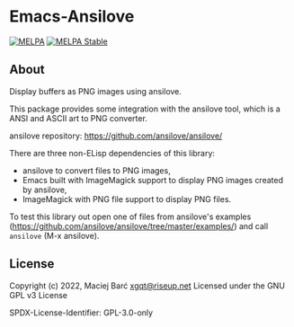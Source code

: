 # Emacs-Ansilove

[![MELPA](https://melpa.org/packages/ansilove-badge.svg)](https://melpa.org/#/ansilove) [![MELPA Stable](https://stable.melpa.org/packages/ansilove-badge.svg)](https://stable.melpa.org/#/ansilove)


## About

Display buffers as PNG images using ansilove.

This package provides some integration with the ansilove tool,
which is a ANSI and ASCII art to PNG converter.

ansilove repository: https://github.com/ansilove/ansilove/

There are three non-ELisp dependencies of this library:
- ansilove
  to convert files to PNG images,
- Emacs built with ImageMagick support
  to display PNG images created by ansilove,
- ImageMagick with PNG file support
  to display PNG files.

To test this library out open one of files from ansilove's examples
(https://github.com/ansilove/ansilove/tree/master/examples/)
and call `ansilove` (M-x ansilove).


## License

Copyright (c) 2022, Maciej Barć <xgqt@riseup.net>
Licensed under the GNU GPL v3 License

SPDX-License-Identifier: GPL-3.0-only
